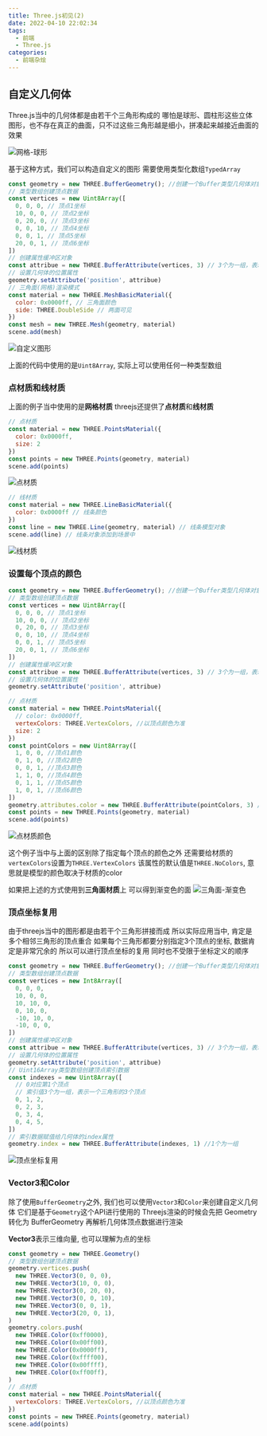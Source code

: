 ```yaml
---
title: Three.js初见(2)
date: 2022-04-10 22:02:34
tags: 
  - 前端
  - Three.js
categories: 
  - 前端杂烩
---
```


## 自定义几何体

Three.js当中的几何体都是由若干个三角形构成的
哪怕是球形、圆柱形这些立体图形，也不存在真正的曲面，只不过这些三角形越是细小，拼凑起来越接近曲面的效果

<!-- more -->

![网格-球形](/images/前端杂烩/three.js/网格-球形.png)

基于这种方式，我们可以构造自定义的图形
需要使用类型化数组`TypedArray`

```javascript
const geometry = new THREE.BufferGeometry(); //创建一个Buffer类型几何体对象
// 类型数组创建顶点数据
const vertices = new Uint8Array([
  0, 0, 0, // 顶点1坐标
  10, 0, 0, // 顶点2坐标
  0, 20, 0, // 顶点3坐标
  0, 0, 10, // 顶点4坐标
  0, 0, 1, // 顶点5坐标
  20, 0, 1, // 顶点6坐标
])
// 创建属性缓冲区对象
const attribue = new THREE.BufferAttribute(vertices, 3) // 3个为一组，表示一个顶点的xyz坐标
// 设置几何体的位置属性
geometry.setAttribute('position', attribue)
// 三角面(网格)渲染模式
const material = new THREE.MeshBasicMaterial({
  color: 0x0000ff, // 三角面颜色
  side: THREE.DoubleSide // 两面可见
})
const mesh = new THREE.Mesh(geometry, material)
scene.add(mesh)
```
![自定义图形](/images/前端杂烩/three.js/自定义图形.png)

上面的代码中使用的是`Uint8Array`, 实际上可以使用任何一种类型数组

### 点材质和线材质
上面的例子当中使用的是**网格材质**
threejs还提供了**点材质**和**线材质**
```javascript
// 点材质
const material = new THREE.PointsMaterial({
  color: 0x0000ff,
  size: 2
})
const points = new THREE.Points(geometry, material)
scene.add(points)
```
![点材质](/images/前端杂烩/three.js/点材质.png)

```javascript
// 线材质
const material = new THREE.LineBasicMaterial({
  color: 0x0000ff // 线条颜色
})
const line = new THREE.Line(geometry, material) // 线条模型对象
scene.add(line) // 线条对象添加到场景中
```
![线材质](/images/前端杂烩/three.js/线材质.png)


### 设置每个顶点的颜色
```javascript
const geometry = new THREE.BufferGeometry(); //创建一个Buffer类型几何体对象
// 类型数组创建顶点数据
const vertices = new Uint8Array([
  0, 0, 0, // 顶点1坐标
  10, 0, 0, // 顶点2坐标
  0, 20, 0, // 顶点3坐标
  0, 0, 10, // 顶点4坐标
  0, 0, 1, // 顶点5坐标
  20, 0, 1, // 顶点6坐标
])
// 创建属性缓冲区对象
const attribue = new THREE.BufferAttribute(vertices, 3) // 3个为一组，表示一个顶点的xyz坐标
// 设置几何体的位置属性
geometry.setAttribute('position', attribue)

// 点材质
const material = new THREE.PointsMaterial({
  // color: 0x0000ff,
  vertexColors: THREE.VertexColors, //以顶点颜色为准
  size: 2
})
const pointColors = new Uint8Array([
  1, 0, 0, //顶点1颜色
  0, 1, 0, //顶点2颜色
  0, 0, 1, //顶点3颜色
  1, 1, 0, //顶点4颜色
  0, 1, 1, //顶点5颜色
  1, 0, 1, //顶点6颜色
])
geometry.attributes.color = new THREE.BufferAttribute(pointColors, 3) // 3个为一组代表一个顶点的RGB值
const points = new THREE.Points(geometry, material)
scene.add(points)
```
![点材质颜色](/images/前端杂烩/three.js/点材质颜色.png)

这个例子当中与上面的区别除了指定每个顶点的颜色之外
还需要给材质的`vertexColors`设置为`THREE.VertexColors`
该属性的默认值是`THREE.NoColors`, 意思就是模型的颜色取决于材质的color

如果把上述的方式使用到**三角面材质**上
可以得到渐变色的面
![三角面-渐变色](/images/前端杂烩/three.js/三角面-渐变色.png)

### 顶点坐标复用
由于threejs当中的图形都是由若干个三角形拼接而成
所以实际应用当中, 肯定是多个相邻三角形的顶点重合
如果每个三角形都要分别指定3个顶点的坐标, 数据肯定是非常冗余的
所以可以进行顶点坐标的复用
同时也不受限于坐标定义的顺序

```javascript
const geometry = new THREE.BufferGeometry(); //创建一个Buffer类型几何体对象
// 类型数组创建顶点数据
const vertices = new Int8Array([
  0, 0, 0,
  10, 0, 0,
  10, 10, 0,
  0, 10, 0,
  -10, 10, 0,
  -10, 0, 0,
])
// 创建属性缓冲区对象
const attribue = new THREE.BufferAttribute(vertices, 3) // 3个为一组，表示一个顶点的xyz坐标
// 设置几何体的位置属性
geometry.setAttribute('position', attribue)
// Uint16Array类型数组创建顶点索引数据
const indexes = new Uint8Array([
  // 0对应第1个顶点
  // 索引值3个为一组，表示一个三角形的3个顶点
  0, 1, 2,
  0, 2, 3,
  0, 3, 4,
  0, 4, 5,
])
// 索引数据赋值给几何体的index属性
geometry.index = new THREE.BufferAttribute(indexes, 1) //1个为一组
```
![顶点坐标复用](/images/前端杂烩/three.js/顶点坐标复用.png)

### Vector3和Color

除了使用`BufferGeometry`之外, 我们也可以使用`Vector3`和`Color`来创建自定义几何体
它们是基于`Geometry`这个API进行使用的
Threejs渲染的时候会先把 Geometry 转化为 BufferGeometry 再解析几何体顶点数据进行渲染

**Vector3**表示三维向量, 也可以理解为点的坐标

```javascript
const geometry = new THREE.Geometry()
// 类型数组创建顶点数据
geometry.vertices.push(
  new THREE.Vector3(0, 0, 0),
  new THREE.Vector3(10, 0, 0),
  new THREE.Vector3(0, 20, 0),
  new THREE.Vector3(0, 0, 10),
  new THREE.Vector3(0, 0, 1),
  new THREE.Vector3(20, 0, 1),
)
geometry.colors.push(
  new THREE.Color(0xff0000),
  new THREE.Color(0x00ff00),
  new THREE.Color(0x0000ff),
  new THREE.Color(0xffff00),
  new THREE.Color(0x00ffff),
  new THREE.Color(0xff00ff),
)
// 点材质
const material = new THREE.PointsMaterial({
  vertexColors: THREE.VertexColors, //以顶点颜色为准
})
const points = new THREE.Points(geometry, material)
scene.add(points)
```